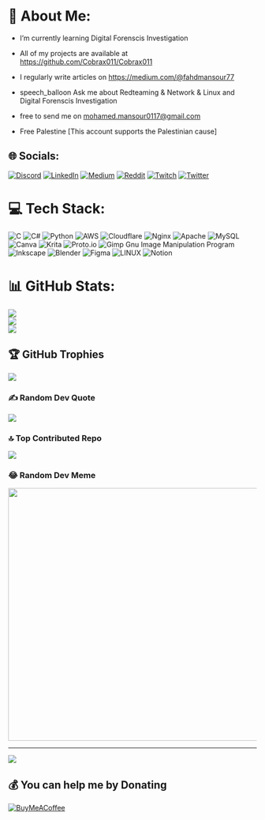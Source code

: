 # 💫 About Me:


- I’m currently learning Digital Forenscis Investigation

- All of my projects are available at https://github.com/Cobrax011/Cobrax011

- I regularly write articles on https://medium.com/@fahdmansour77

- speech_balloon Ask me about Redteaming & Network & Linux and Digital Forenscis Investigation

- free to send me on mohamed.mansour0117@gmail.com
    
- Free Palestine [This account supports the Palestinian cause]

## 🌐 Socials:
[![Discord](https://img.shields.io/badge/Discord-%237289DA.svg?logo=discord&logoColor=white)](https://discord.gg/cobra0x011) [![LinkedIn](https://img.shields.io/badge/LinkedIn-%230077B5.svg?logo=linkedin&logoColor=white)](https://linkedin.com/in/mohamed-mansour-27b20a214) [![Medium](https://img.shields.io/badge/Medium-12100E?logo=medium&logoColor=white)](https://medium.com/@fahdmansour77) [![Reddit](https://img.shields.io/badge/Reddit-%23FF4500.svg?logo=Reddit&logoColor=white)](https://reddit.com/user/g0dofn0ne) [![Twitch](https://img.shields.io/badge/Twitch-%239146FF.svg?logo=Twitch&logoColor=white)](https://twitch.tv/fahd0x011) [![Twitter](https://img.shields.io/badge/Twitter-%231DA1F2.svg?logo=Twitter&logoColor=white)](https://twitter.com/cobra0x011) 

# 💻 Tech Stack:
![C](https://img.shields.io/badge/c-%2300599C.svg?style=for-the-badge&logo=c&logoColor=white) ![C#](https://img.shields.io/badge/c%23-%23239120.svg?style=for-the-badge&logo=c-sharp&logoColor=white) ![Python](https://img.shields.io/badge/python-3670A0?style=for-the-badge&logo=python&logoColor=ffdd54) ![AWS](https://img.shields.io/badge/AWS-%23FF9900.svg?style=for-the-badge&logo=amazon-aws&logoColor=white) ![Cloudflare](https://img.shields.io/badge/Cloudflare-F38020?style=for-the-badge&logo=Cloudflare&logoColor=white) ![Nginx](https://img.shields.io/badge/nginx-%23009639.svg?style=for-the-badge&logo=nginx&logoColor=white) ![Apache](https://img.shields.io/badge/apache-%23D42029.svg?style=for-the-badge&logo=apache&logoColor=white) ![MySQL](https://img.shields.io/badge/mysql-%2300f.svg?style=for-the-badge&logo=mysql&logoColor=white) ![Canva](https://img.shields.io/badge/Canva-%2300C4CC.svg?style=for-the-badge&logo=Canva&logoColor=white) ![Krita](https://img.shields.io/badge/Krita-203759?style=for-the-badge&logo=krita&logoColor=EEF37B) ![Proto.io](https://img.shields.io/badge/Proto.io-161637?style=for-the-badge&logo=proto.io&logoColor=00e5ff) ![Gimp Gnu Image Manipulation Program](https://img.shields.io/badge/Gimp-657D8B?style=for-the-badge&logo=gimp&logoColor=FFFFFF) ![Inkscape](https://img.shields.io/badge/Inkscape-e0e0e0?style=for-the-badge&logo=inkscape&logoColor=080A13) ![Blender](https://img.shields.io/badge/blender-%23F5792A.svg?style=for-the-badge&logo=blender&logoColor=white) 	![Figma](https://img.shields.io/badge/figma-%23F24E1E.svg?style=for-the-badge&logo=figma&logoColor=white) ![LINUX](https://img.shields.io/badge/Linux-FCC624?style=for-the-badge&logo=linux&logoColor=black) ![Notion](https://img.shields.io/badge/Notion-%23000000.svg?style=for-the-badge&logo=notion&logoColor=white)
# 📊 GitHub Stats:
![](https://github-readme-stats.vercel.app/api?username=Cobrax011&theme=dark&hide_border=false&include_all_commits=false&count_private=false)<br/>
![](https://github-readme-streak-stats.herokuapp.com/?user=Cobrax011&theme=dark&hide_border=false)<br/>
![](https://github-readme-stats.vercel.app/api/top-langs/?username=Cobrax011&theme=dark&hide_border=false&include_all_commits=false&count_private=false&layout=compact)

## 🏆 GitHub Trophies
![](https://github-profile-trophy.vercel.app/?username=Cobrax011&theme=radical&no-frame=false&no-bg=true&margin-w=4)

### ✍️ Random Dev Quote
![](https://quotes-github-readme.vercel.app/api?type=horizontal&theme=radical)

### 🔝 Top Contributed Repo
![](https://github-contributor-stats.vercel.app/api?username=Cobrax011&limit=5&theme=dark&combine_all_yearly_contributions=true)

### 😂 Random Dev Meme
<img src="https://rm.up.railway.app/" width="512px"/>

---
[![](https://visitcount.itsvg.in/api?id=Cobrax011&icon=0&color=0)](https://visitcount.itsvg.in)

  ## 💰 You can help me by Donating
  [![BuyMeACoffee](https://img.shields.io/badge/Buy%20Me%20a%20Coffee-ffdd00?style=for-the-badge&logo=buy-me-a-coffee&logoColor=black)](https://buymeacoffee.com/buymeacoffee.com/cobra0x011                ) 

  
<!-- Proudly created with GPRM ( https://gprm.itsvg.in ) -->
